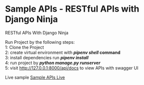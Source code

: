 # Sample APIs -  RESTful APIs with Django Ninja

RESTful APIs With Django Ninja

Run Project by the following steps:<br>
1: Clone the Project <br>
2: create virtual environment with <b><i>pipenv shell </i> command </b><br>
3: install dependencies run <b><i>pipenv install </i></b><br>
4: run project by <b><i>python manage.py runserver </i></b><br>
5: visit http://127.0.0.1:8000/api/docs to view APIs with swagger UI <br>

Live sample <a href="http://62.171.145.39:8012/api/docs" target="_blank">Sample APIs Live</a>
